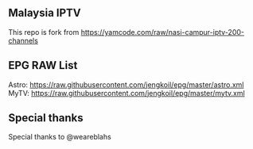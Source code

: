 ## Malaysia IPTV
This repo is fork from https://yamcode.com/raw/nasi-campur-iptv-200-channels

## EPG RAW List
Astro: https://raw.githubusercontent.com/jengkoil/epg/master/astro.xml  
MyTV: https://raw.githubusercontent.com/jengkoil/epg/master/mytv.xml

## Special thanks
Special thanks to @weareblahs

